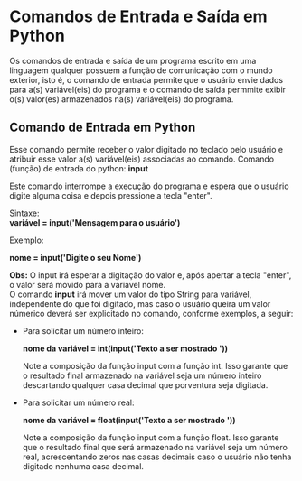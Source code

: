 # Comandos de Entrada e Saída em Python

Os comandos de entrada e saída de um programa escrito em uma linguagem qualquer possuem a função de comunicação com o mundo exterior, isto é,
o comando de entrada permite que o usuário envie dados para a(s) variável(eis) do programa e o comando de saída permmite exibir o(s) valor(es) armazenados
na(s) variável(eis) do programa.

## Comando de Entrada em Python

Esse comando permite receber o valor digitado no teclado pelo usuário e atribuir esse valor a(s) variável(eis) associadas ao comando.
            Comando (função) de entrada do python: **input** 

Este comando interrompe a execução do programa e espera que o usuário digite alguma coisa e depois pressione a tecla "enter".

Sintaxe:       
                **variável = input('Mensagem para o usuário')**
                
Exemplo:
            <p>**nome = input('Digite o seu Nome')**</p>
            
**Obs:** O input irá esperar a digitação do valor e, após apertar a tecla "enter", o valor será movido para a variavel nome.                                                 
 O comando **input** irá mover um valor do tipo String para variável, independente do que foi digitado, mas caso o usuário queira um valor númerico deverá ser explicitado no comando, conforme exemplos, a seguir:
+ Para solicitar um número inteiro:
                  <p>**nome da variável = int(input('Texto a ser mostrado '))**</p>
Note a composição da função input com a função int. Isso garante que o resultado final armazenado na variável seja um número inteiro descartando qualquer casa decimal que porventura seja digitada.

+ Para solicitar um número real:
                 <p>**nome da variável = float(input('Texto a ser mostrado '))**</p>
Note a composição da função input com a função float. Isso garante que o resultado final que será armazenado na variável seja um número real, acrescentando zeros nas casas decimais caso o usuário não tenha digitado nenhuma casa decimal.                 
